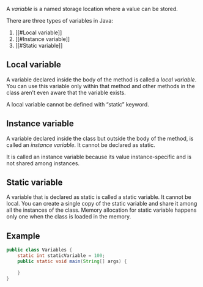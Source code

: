 A *variable* is a named storage location where a value can be stored.

There are three types of variables in Java:
1. [[#Local variable]]
2. [[#Instance variable]]
3. [[#Static variable]]
## Local variable

A variable declared inside the body of the method is called a *local variable*. You can use this variable only within that method and other methods in the class aren’t even aware that the variable exists.

A local variable cannot be defined with “static” keyword.

## Instance variable

A variable declared inside the class but outside the body of the method, is called an *instance variable*. It cannot be declared as static.

It is called an instance variable because its value instance-specific and is not shared among instances.

## Static variable

A variable that is declared as static is called a static variable. It cannot be local. You can create a single copy of the static variable and share it among all the instances of the class. Memory allocation for static variable happens only one when the class is loaded in the memory.

## Example

```java
public class Variables {
	static int staticVariable = 100; 
	public static void main(String[] args) {
		
	}
}
```